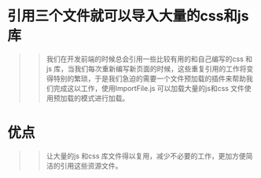 # 引用三个文件就可以导入大量的css和js库
>> 我们在开发前端的时候总会引用一些比较有用的和自己编写的css 和js 库，当我们每次重新编写新页面的时候，这些重复引用的工作将变得特别的繁琐，于是我们急迫的需要一个文件预加载的插件来帮助我们完成这以工作，使用ImportFile.js 可以加载大量的js和css 文件使用预加载的模式进行加载。

# 优点
>> 让大量的js 和css 库文件得以复用，减少不必要的工作，更加方便简洁的引用这些资源文件。
